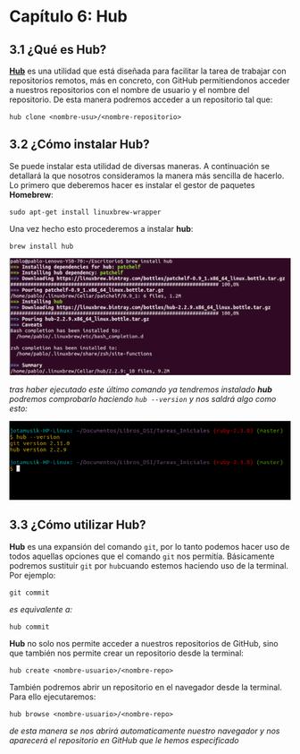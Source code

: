# Capítulo 6: Hub

## 3.1 ¿Qué es Hub?

[**Hub**](https://github.com/github/hub) es una utilidad que está diseñada para facilitar la tarea de trabajar con repositorios remotos, más en concreto, con GitHub permitiendonos acceder a nuestros repositorios con el nombre de usuario y el nombre del repositorio. De esta manera podremos acceder a un repositorio tal que:

```
hub clone <nombre-usu>/<nombre-repositorio>
```

## 3.2 ¿Cómo instalar Hub?

Se puede instalar esta utilidad de diversas maneras. A continuación se detallará la que nosotros consideramos la manera más sencilla de hacerlo. 
Lo primero que deberemos hacer es instalar el gestor de paquetes **Homebrew**:

```
sudo apt-get install linuxbrew-wrapper
```

Una vez hecho esto procederemos a instalar **hub**:

```
brew install hub
```

![](img/hub.png)  

_tras haber ejecutado este último comando ya tendremos instalado **hub**
podremos comprobarlo haciendo `hub --version` y nos saldrá algo como esto:_

![](img/hub-version.png)


## 3.3 ¿Cómo utilizar Hub?

**Hub** es una expansión del comando `git`, por lo tanto podemos hacer uso de todos aquellas opciones que el comando `git` nos permitía. Básicamente podremos sustituir `git` por `hub`cuando estemos haciendo uso de la terminal.
Por ejemplo:

```
git commit
```
_es equivalente a:_

```
hub commit
```

**Hub** no solo nos permite acceder a nuestros repositorios de GitHub, sino que también nos permite crear un repositorio desde la terminal:

```
hub create <nombre-usuario>/<nombre-repo>
```

También podremos abrir un repositorio en el navegador desde la terminal. Para ello ejecutaremos:

```
hub browse <nombre-usuario>/<nombre-repo>
```
_de esta manera se nos abrirá automaticamente nuestro navegador y nos aparecerá el repositorio en GitHub que le hemos especificado_
